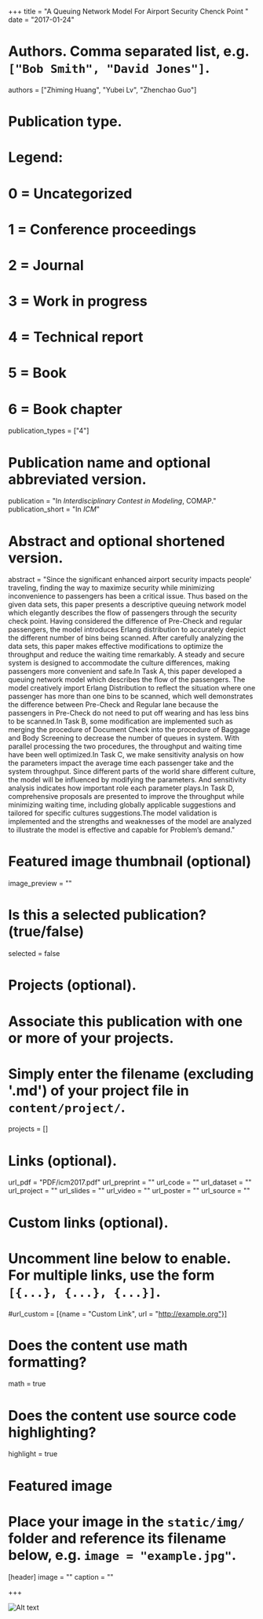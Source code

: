 +++
title = "A Queuing Network Model For Airport Security Chenck Point "
date = "2017-01-24"

# Authors. Comma separated list, e.g. `["Bob Smith", "David Jones"]`.
authors = ["Zhiming Huang", "Yubei Lv", "Zhenchao Guo"]

# Publication type.
# Legend:
# 0 = Uncategorized
# 1 = Conference proceedings
# 2 = Journal
# 3 = Work in progress
# 4 = Technical report
# 5 = Book
# 6 = Book chapter
publication_types = ["4"]

# Publication name and optional abbreviated version.
publication = "In *Interdisciplinary Contest in Modeling*, COMAP."
publication_short = "In *ICM*"

# Abstract and optional shortened version.
abstract = "Since the significant enhanced airport security impacts people' traveling, finding the way to maximize security while minimizing inconvenience to passengers has been a critical issue. Thus based on the given data sets, this paper presents a descriptive queuing network model which elegantly describes the flow of passengers through the security check point. Having considered the difference of Pre-Check and regular passengers, the model introduces Erlang distribution to accurately depict the different number of bins being scanned. After carefully analyzing the data sets, this paper makes effective modifications to optimize the throughput and reduce the waiting time remarkably. A steady and secure system is designed to accommodate the culture differences, making passengers more convenient and safe.In Task A, this paper developed a queuing network model which describes the flow of the passengers. The model creatively import Erlang Distribution to reflect the situation where one passenger has more than one bins to be scanned, which well demonstrates the difference between Pre-Check and Regular lane because the passengers in Pre-Check do not need to put off wearing and has less bins to be scanned.In Task B, some modification are implemented such as merging the procedure of Document Check into the procedure of Baggage and Body Screening to decrease the number of queues in system. With parallel processing the two procedures, the throughput and waiting time have been well optimized.In Task C, we make sensitivity analysis on how the parameters impact the average time each passenger take and the system throughput. Since different parts of the world share different culture, the model will be influenced by modifying the parameters. And sensitivity analysis indicates how important role each parameter plays.In Task D, comprehensive proposals are presented to improve the throughput while minimizing waiting time, including globally applicable suggestions and tailored for specific cultures suggestions.The model validation is implemented and the strengths and weaknesses of the model are analyzed to illustrate the model is effective and capable for Problem’s demand."

# Featured image thumbnail (optional)
image_preview = ""

# Is this a selected publication? (true/false)
selected = false

# Projects (optional).
#   Associate this publication with one or more of your projects.
#   Simply enter the filename (excluding '.md') of your project file in `content/project/`.
projects = []

# Links (optional).
url_pdf = "PDF/icm2017.pdf"
url_preprint = ""
url_code = ""
url_dataset = ""
url_project = ""
url_slides = ""
url_video = ""
url_poster = ""
url_source = ""

# Custom links (optional).
#   Uncomment line below to enable. For multiple links, use the form `[{...}, {...}, {...}]`.
#url_custom = [{name = "Custom Link", url = "http://example.org"}]

# Does the content use math formatting?
math = true

# Does the content use source code highlighting?
highlight = true

# Featured image
# Place your image in the `static/img/` folder and reference its filename below, e.g. `image = "example.jpg"`.
[header]
image = ""
caption = ""

+++

![Alt text](/img/56381.jpg "Meritorious Winner")
